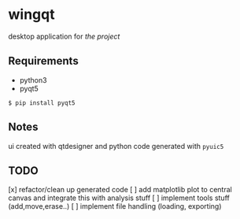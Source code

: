 # wingqt

desktop application for _the project_

## Requirements

- python3
- pyqt5

```$ pip install pyqt5```

## Notes

ui created with qtdesigner and python code generated with `pyuic5`

## TODO

[x] refactor/clean up generated code
[ ] add matplotlib plot to central canvas and integrate this with analysis stuff
[ ] implement tools stuff (add,move,erase..)
[ ] implement file handling (loading, exporting)
